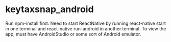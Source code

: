 # keytaxsnap_android
Run npm-install first. Need to start ReactNative by running react-native start in one terminal and react-native run-android in another terminal. To view the app, must have AndroidStudio or some sort of Android emulator.
